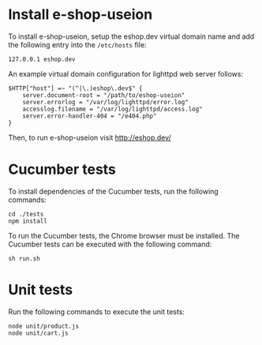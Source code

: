 # Install e-shop-useion

To install e-shop-useion, setup the eshop.dev virtual domain name and add the following entry into the `/etc/hosts` file:

    127.0.0.1 eshop.dev

An example virtual domain configuration for lighttpd web server follows:

    $HTTP["host"] =~ "(^|\.)eshop\.dev$" {
        server.document-root = "/path/to/eshop-useion"
        server.errorlog = "/var/log/lighttpd/error.log"
        accesslog.filename = "/var/log/lighttpd/access.log"
        server.error-handler-404 = "/e404.php"
    }

Then, to run e-shop-useion visit http://eshop.dev/

# Cucumber tests

To install dependencies of the Cucumber tests, run the following commands:

    cd ./tests
    npm install

To run the Cucumber tests, the Chrome browser must be installed. The Cucumber tests can be executed with the following command:

    sh run.sh

# Unit tests

Run the following commands to execute the unit tests:

    node unit/product.js
    node unit/cart.js
